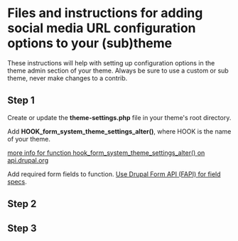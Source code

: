 # Files and instructions for adding social media URL configuration options to your (sub)theme

These instructions will help with setting up configuration options in the theme admin section of your theme. Always be sure to use a custom or sub theme, never make changes to a contrib.

## Step 1

Create or update the <strong>theme-settings.php</strong> file in your theme's root directory.

Add <strong>HOOK_form_system_theme_settings_alter()</strong>, where HOOK is the name of your theme.

<a href="https://api.drupal.org/api/drupal/core%21lib%21Drupal%21Core%21Render%21theme.api.php/function/hook_form_system_theme_settings_alter/8.2.x">more info for function hook_form_system_theme_settings_alter() on api.drupal.org</a>

Add required form fields to function. <a href="https://api.drupal.org/api/drupal/developer%21topics%21forms_api_reference.html/7.x">Use Drupal Form API (FAPI) for field specs</a>.

## Step 2

## Step 3
